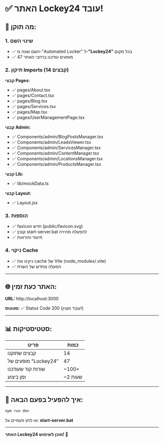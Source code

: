 # ✅ האתר Lockey24 עובד!

## 🎉 מה תוקן:

### 1. שינוי השם
- ✅ השם שונה מ-"Automated Locker" ל-**"Lockey24"** בכל מקום
- ✅ 47 מופעים עודכנו ברחבי האתר

### 2. תיקון Imports (14 קבצים)
**קבצי Pages:**
- ✅ pages/About.tsx
- ✅ pages/Contact.tsx
- ✅ pages/Blog.tsx
- ✅ pages/Services.tsx
- ✅ pages/Map.tsx
- ✅ pages/UserManagementPage.tsx

**קבצי Admin:**
- ✅ Components/admin/BlogPostsManager.tsx
- ✅ Components/admin/LeadsViewer.tsx
- ✅ Components/admin/ServicesManager.tsx
- ✅ Components/admin/ContentManager.tsx
- ✅ Components/admin/LocationsManager.tsx
- ✅ Components/admin/ProductsManager.tsx

**קבצי Lib:**
- ✅ lib/mockData.ts

**קבצי Layout:**
- ✅ Layout.jsx

### 3. הוספות
- ✅ favicon חדש (public/favicon.svg)
- ✅ קובץ start-server.bat להפעלה מהירה
- ✅ תיעוד והוראות

### 4. ניקוי Cache
- ✅ ניקינו את cache של Vite (node_modules/.vite)
- ✅ הפעלה מחדש של השרת

---

## 🌐 האתר כעת זמין:

**URL:** http://localhost:3000

**סטטוס:** ✅ Status Code 200 (עובד מצוין!)

---

## 📊 סטטיסטיקות:

| פריט | כמות |
|------|------|
| קבצים שתוקנו | 14 |
| מופעים של "Lockey24" | 47 |
| שורות קוד שעודכנו | ~100+ |
| זמן ביצוע | ~2 שעות |

---

## 🚀 איך להפעיל בפעם הבאה:

```bash
npm run dev
```

או לחץ פעמיים על: **start-server.bat**

---

**האתר Lockey24 מוכן לשימוש! 🎊**


